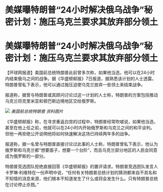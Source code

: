 # 美媒曝特朗普“24小时解决俄乌战争”秘密计划：施压乌克兰要求其放弃部分领土

# 美媒曝特朗普“24小时解决俄乌战争”秘密计划：施压乌克兰要求其放弃部分领土

【环球网报道】美国前总统特朗普此前曾多次称，如果他当选，他可以在24小时内结束俄乌之间的战争。据《华盛顿邮报》7日报道，据熟悉该计划的人士透露，特朗普曾私下表示，他可以通过施压迫使乌克兰放弃一些领土来结束战争。

报道称，据曾与特朗普或其顾问讨论过这一计划的人士称，特朗普的方案包括推动乌克兰将克里米亚和顿巴斯边境地区交给俄罗斯。

![](https://inews.gtimg.com/om_bt/OPUJ06LWM4jxJQ9jqrgZEfEe8q-ecGCXrdI7dX9qQ746IAA/1000)
_美国前总统特朗普 资料图片_

《华盛顿邮报》称，在寻求重返白宫的过程中，特朗普经常吹嘘说，如果他当选，甚至在他上任之前，他就可以在24小时内开始俄罗斯和乌克兰之间的和平谈判。但他一再拒绝公开说明他将如何快速解决这场已持续两年多的战争。

报道称，据一名曾与特朗普直接讨论过此事的人士称，特朗普曾私下表示，他认为俄罗斯和乌克兰都“想要面子，想要一个台阶”，而且乌克兰部分地区的人民会同意成为俄罗斯的一部分。

特朗普竞选团队拒绝直接回答《华盛顿邮报》的置评请求。特朗普竞选团队发言人卡罗琳·利维特在一份声明中说，“任何有关特朗普总统计划的猜测都来自不具名和不知情的消息来源，他们根本不知道发生了什么或将会发生什么。只有特朗普总统在讨论停止杀戮。”

